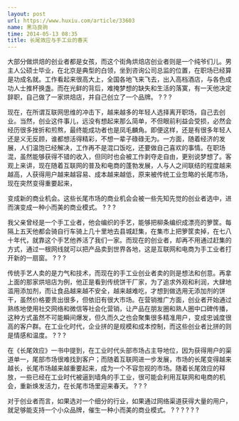 ```yaml
---
layout: post
url: https://www.huxiu.com/article/33603
name: 黑马良驹
time: 2014-05-13 08:35
title: 长尾效应与手工业的春天
---
```

大部分做烘焙的创业者都是女孩，而这个街角烘焙店创业者则是一个纯爷们儿。男主人公硕士毕业，在北京是典型的白领，坐到咨询公司总监的位置，在职场已经算是功成名就。工作看起来很高大上，全国各地飞来飞去，出入高档酒店，与各色成功人士推杯换盏。而在光鲜的背后，难掩梦想的缺失和生活的落寞，有一天他决定辞职，自己做了一家烘焙店，并自己创立了一个品牌。 ? ? ?

现在，在所谓互联网思维的冲击下，越来越多的年轻人选择离开职场，自己去创业。当然，创业这件事儿，远没有想起来那么简单，不但眼前利益会受损，必然会经历很多挫折和煎熬，最终能成功者也是凤毛麟角。即便这样，还是有很多年轻人还是义无反顾，谁都想活得精彩，不想一辈子碌碌无为。一方面，随着经济的发展，人们温饱已经解决，工作再不是混口饭吃，还要做自己喜欢的事情。在职场混，虽然能够获得不错的收入，但同时也会被工作剥夺走自由，更别说梦想了。客观上来讲，现在随着互联网的普及和电商的蓬勃发展，人与人之间联结的程度越来越高，人获得用户越来越容易、成本越来越低，原来被传统工业忽略的长尾市场，现在突然变得重要起来，

变成新的商业机会。这些长尾市场的商业机会会被一些先知先觉的创业者选中，进而演变成一种小而美的商业模式。 ? ? ?

我父亲曾经是一个手工业者，他会编织的手艺，能够把柳条编织成漂亮的箩筐。每隔上五天他都会骑自行车骑上几十里地去县城赶集，在集市上把箩筐卖掉，在七八十年代，就靠这个手艺他养活了我们一家。而现在的创业者，却再不用通过赶集的方式，通过一根网线就可以把产品卖到世界各地，这是互联网和电商为手工业者打开新的一扇窗。 ? ? ?

传统手艺人卖的是力气和技术，而现在的手工业创业者卖的则是想法和创意。再拿上面的那家烘培店为例，他正是看到传统饼干厂家，为了追求外观和利润，大肆地滥用添加剂，而让食品越来越不安全，越来越难吃，才想到做选用无添加剂的饼干，虽然价格要贵出很多，但依旧有很大市场。在营销推广方面，创业者开始通过熟练地使用社交网络和微信等社会化营销，让产品在朋友圈和熟人圈中口碑传播，这种方式虽然不可能瞬间爆发，但久而久之也会聚集很多精准用户，变成忠诚度很高的客户群。在工业化时代，企业拼的是规模和成本控制，而这些创业者比拼的则是情感和温度。 ? ? ?

在《长尾效应》一书中提到，在工业时代头部市场占主导地位，因为获得用户的渠道单一，尾部市场很难找到客户；而随着互联网进一步发展，市场的长尾变得越来越长，长尾市场越来越重要起来，成为一个不容忽视的市场。随着长尾效应的释放，一些已经在工业时代被逼到墙角的手工业，很可能会利用互联网和电商的机会，重新焕发活力，在长尾市场里迎来春天。 ? ? ?

对于创业者而言，如果选对一个细分的行业，如果通过网络渠道获得大量的用户，就足够能支持一个小众品牌，催生一种小而美的商业模式。 ? ? ? ? ? ?

